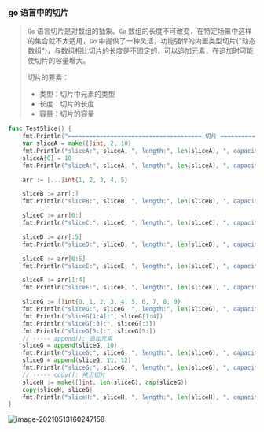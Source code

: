 ### go 语言中的切片

>   `Go` 语言切片是对数组的抽象。`Go` 数组的长度不可改变，在特定场景中这样的集合就不太适用，`Go` 中提供了一种灵活，功能强悍的内置类型切片("动态数组")，与数组相比切片的长度是不固定的，可以追加元素，在追加时可能使切片的容量增大。
>
>   切片的要素：
>
>   -   类型：切片中元素的类型
>   -   长度：切片的长度
>   -   容量：切片的容量

```go
func TestSlice() {
	fmt.Println("====================================== 切片 ======================================")
	var sliceA = make([]int, 2, 10)
	fmt.Println("sliceA:", sliceA, ", length:", len(sliceA), ", capacity:", cap(sliceA))
	sliceA[0] = 10
	fmt.Println("sliceA:", sliceA, ", length:", len(sliceA), ", capacity:", cap(sliceA))

	arr := [...]int{1, 2, 3, 4, 5}

	sliceB := arr[:]
	fmt.Println("sliceB:", sliceB, ", length:", len(sliceB), ", capacity:", cap(sliceB))

	sliceC := arr[0:]
	fmt.Println("sliceC:", sliceC, ", length:", len(sliceC), ", capacity:", cap(sliceC))

	sliceD := arr[:5]
	fmt.Println("sliceD:", sliceD, ", length:", len(sliceD), ", capacity:", cap(sliceD))

	sliceE := arr[0:5]
	fmt.Println("sliceE:", sliceE, ", length:", len(sliceE), ", capacity:", cap(sliceE))

	sliceF := arr[1:4]
	fmt.Println("sliceF:", sliceF, ", length:", len(sliceF), ", capacity:", cap(sliceF))

	sliceG := []int{0, 1, 2, 3, 4, 5, 6, 7, 8, 9}
	fmt.Println("sliceG:", sliceG, ", length:", len(sliceG), ", capacity:", cap(sliceG))
	fmt.Println("sliceG[1:4]:", sliceG[1:4])
	fmt.Println("sliceG[:3]:", sliceG[:3])
	fmt.Println("sliceG[5:]:", sliceG[5:])
	// ----- append(): 追加元素
	sliceG = append(sliceG, 10)
	fmt.Println("sliceG:", sliceG, ", length:", len(sliceG), ", capacity:", cap(sliceG))
	sliceG = append(sliceG, 11, 12)
	fmt.Println("sliceG:", sliceG, ", length:", len(sliceG), ", capacity:", cap(sliceG))
	// ----- copy(): 拷贝切片
	sliceH := make([]int, len(sliceG), cap(sliceG))
	copy(sliceH, sliceG)
	fmt.Println("sliceH:", sliceH, ", length:", len(sliceH), ", capacity:", cap(sliceH))
}
```

![image-20210513160247158](https://typroa12138.oss-cn-hangzhou.aliyuncs.com/image/2021/05/2021051316024747.png)